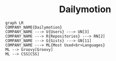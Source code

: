 <h1 align="center">Dailymotion</h1>

```mermaid
graph LR
COMPANY_NAME{Dailymotion}
COMPANY_NAME ---> U{Users} ---> UN[3]
COMPANY_NAME ---> R{Repositories} ---> RN[2]
COMPANY_NAME ---> G{Gists} ---> GN[11]
COMPANY_NAME ---> ML{Most Used<br>Languages}
ML --> Groovy[Groovy]
ML --> CSS[CSS]
```
